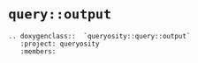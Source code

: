 # `query::output`

```{eval-rst}
.. doxygenclass::  `queryosity::query::output`
   :project: queryosity
   :members:
```